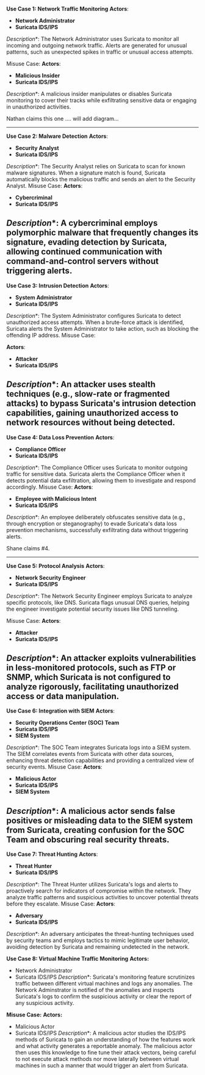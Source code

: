 
**Use Case 1: Network Traffic Monitoring**
**Actors**:
-   **Network Administrator**
-   **Suricata IDS/IPS**

*Description**: The Network Administrator uses Suricata to monitor all incoming and outgoing network traffic. Alerts are generated for unusual patterns, such as unexpected spikes in traffic or unusual access attempts.

Misuse Case:
**Actors**:
-   **Malicious Insider**
-   **Suricata IDS/IPS**

*Description**: A malicious insider manipulates or disables Suricata monitoring to cover their tracks while exfiltrating sensitive data or engaging in unauthorized activities.

Nathan claims this one .... will add diagram...

----------
**Use Case 2: Malware Detection**
**Actors**:
-   **Security Analyst**
-   **Suricata IDS/IPS**

*Description**: The Security Analyst relies on Suricata to scan for known malware signatures. When a signature match is found, Suricata automatically blocks the malicious traffic and sends an alert to the Security Analyst.
Misuse Case:
**Actors**:
-   **Cybercriminal**
-   **Suricata IDS/IPS**

*Description**: A cybercriminal employs polymorphic malware that frequently changes its signature, evading detection by Suricata, allowing continued communication with command-and-control servers without triggering alerts.
----------
**Use Case 3: Intrusion Detection**
**Actors**:
-   **System Administrator**
-   **Suricata IDS/IPS**

*Description**: The System Administrator configures Suricata to detect unauthorized access attempts. When a brute-force attack is identified, Suricata alerts the System Administrator to take action, such as blocking the offending IP address.
Misuse Case:

**Actors**:
-   **Attacker**
-   **Suricata IDS/IPS**

*Description**: An attacker uses stealth techniques (e.g., slow-rate or fragmented attacks) to bypass Suricata's intrusion detection capabilities, gaining unauthorized access to network resources without being detected.
----------
**Use Case 4: Data Loss Prevention**
**Actors**:
-   **Compliance Officer**
-   **Suricata IDS/IPS**

*Description**: The Compliance Officer uses Suricata to monitor outgoing traffic for sensitive data. Suricata alerts the Compliance Officer when it detects potential data exfiltration, allowing them to investigate and respond accordingly.
Misuse Case:
**Actors**:
-   **Employee with Malicious Intent**
-   **Suricata IDS/IPS**

*Description**: An employee deliberately obfuscates sensitive data (e.g., through encryption or steganography) to evade Suricata's data loss prevention mechanisms, successfully exfiltrating data without triggering alerts.

Shane claims #4.

----------
**Use Case 5: Protocol Analysis**
**Actors**:
-   **Network Security Engineer**
-   **Suricata IDS/IPS**

*Description**: The Network Security Engineer employs Suricata to analyze specific protocols, like DNS. Suricata flags unusual DNS queries, helping the engineer investigate potential security issues like DNS tunneling.

Misuse Case:
**Actors**:
-   **Attacker**
-   **Suricata IDS/IPS**

*Description**: An attacker exploits vulnerabilities in less-monitored protocols, such as FTP or SNMP, which Suricata is not configured to analyze rigorously, facilitating unauthorized access or data manipulation.
----------
**Use Case 6: Integration with SIEM**
**Actors**:
-   **Security Operations Center (SOC) Team**
-   **Suricata IDS/IPS**
-   **SIEM System**

*Description**: The SOC Team integrates Suricata logs into a SIEM system. The SIEM correlates events from Suricata with other data sources, enhancing threat detection capabilities and providing a centralized view of security events.
Misuse Case:
**Actors**:
-   **Malicious Actor**
-   **Suricata IDS/IPS**
-   **SIEM System**

*Description**: A malicious actor sends false positives or misleading data to the SIEM system from Suricata, creating confusion for the SOC Team and obscuring real security threats.
----------
**Use Case 7: Threat Hunting**
**Actors**:
-   **Threat Hunter**
-   **Suricata IDS/IPS**

*Description**: The Threat Hunter utilizes Suricata's logs and alerts to proactively search for indicators of compromise within the network. They analyze traffic patterns and suspicious activities to uncover potential threats before they escalate.
Misuse Case:
**Actors**:
-   **Adversary**
-   **Suricata IDS/IPS**

*Description**: An adversary anticipates the threat-hunting techniques used by security teams and employs tactics to mimic legitimate user behavior, avoiding detection by Suricata and remaining undetected in the network.

**Use Case 8: Virtual Machine Traffic Monitoring**
**Actors:**
-    Network Administrator
-    Suricata IDS/IPS
*Description**: Suricata's monitoring feature scrutinizes traffic between different virtual machines and logs any anomalies. The Network Adminstrator is notified of the anomalies and inspects Suricata's logs to confirm the suspicious activity or clear the report of any suspicious activity.

**Misuse Case:** 
**Actors:**
-    Malicious Actor
-    Suricata IDS/IPS
*Description**: A malicious actor studies the IDS/IPS methods of Suricata to gain an understanding of how the features work and what activity generates a reportable anomaly. The malicious actor then uses this knowledge to fine tune their attack vectors, being careful to not execute attack methods nor move laterally between virtual machines in such a manner that would trigger an alert from Suricata.
